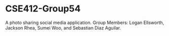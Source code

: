 # CSE412-Group54
 A photo sharing social media application. Group Members: Logan Ellsworth, Jackson Rhea, Sumei Woo, and Sebastian Diaz Aguilar.
